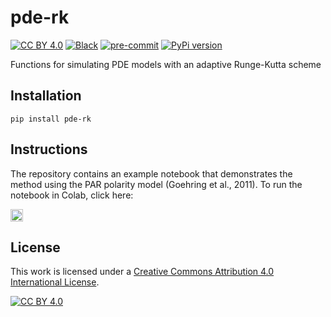 # pde-rk

[![CC BY 4.0][cc-by-shield]][cc-by]
[![Black](https://img.shields.io/badge/code%20style-black-000000.svg)](https://github.com/psf/black)
[![pre-commit](https://img.shields.io/badge/pre--commit-enabled-brightgreen?logo=pre-commit&logoColor=white)](https://github.com/pre-commit/pre-commit)
[![PyPi version](https://badgen.net/pypi/v/pde-rk/)](https://pypi.org/project/pde-rk)

Functions for simulating PDE models with an adaptive Runge-Kutta scheme

## Installation

    pip install pde-rk

## Instructions

The repository contains an example notebook that demonstrates the method using the PAR polarity model (Goehring et al., 2011).
To run the notebook in Colab, click here: 

<a target="_blank" href="https://colab.research.google.com/github/tsmbland/pde-rk/blob/master/scripts/simulate_par.ipynb">
  <img src="https://colab.research.google.com/assets/colab-badge.svg" alt="Open In Colab" height=20/></a>



## License

This work is licensed under a
[Creative Commons Attribution 4.0 International License][cc-by].

[![CC BY 4.0][cc-by-image]][cc-by]

[cc-by]: http://creativecommons.org/licenses/by/4.0/

[cc-by-image]: https://i.creativecommons.org/l/by/4.0/88x31.png

[cc-by-shield]: https://img.shields.io/badge/License-CC%20BY%204.0-lightgrey.svg

